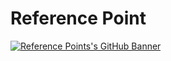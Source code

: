 # Reference Point
[![Reference Points's GitHub Banner](https://www.referencepoint.com/themes/reference-point/assets/img/rp-social-banner.jpg)](https://www.referencepoint.com)
